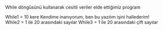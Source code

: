 While döngüsünü kullanarak cesitli veriler elde ettiğimiz program

While1 = 10 kere Kendime inanıyorum, ben bu yazılım işini hallederim!
While2 = 1 ile 20 arasındaki sayılar
While3 = 1 ile 20 arasındaki çift sayılar
